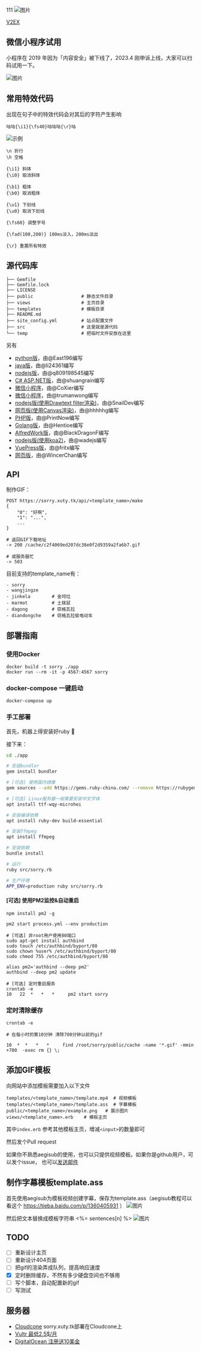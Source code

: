 111
![图片](https://raw.githubusercontent.com/xtyxtyx/sorry/master/media/1.gif)

[V2EX](https://www.v2ex.com/t/431802)

## 微信小程序试用
小程序在 2019 年因为「内容安全」被下线了，2023.4 刚申诉上线，大家可以扫码试用一下。

![图片](https://github.com/xtyxtyx/sorry/blob/master/media/gh_b404536005f9_258.jpg)


## 常用特效代码
出现在句子中的特效代码会对其后的字符产生影响
```
咕咕{\i1}{\fs40}咕咕咕{\r}咕
```
![示例](https://raw.githubusercontent.com/xtyxtyx/sorry/master/media/2.png)
```
\n 折行
\h 空格

{\i1} 斜体
{\i0} 取消斜体

{\b1} 粗体
{\b0} 取消粗体

{\u1} 下划线
{\u0} 取消下划线

{\fs60} 调整字号

{\fad(100,200)} 100ms淡入，200ms淡出

{\r} 重置所有特效
```
## 源代码库

```
├── Gemfile
├── Gemfile.lock
├── LICENSE
├── public                  # 静态文件目录
├── views                   # 主页目录
├── templates               # 模板目录
├── README.md
├── site_config.yml         # 站点配置文件
├── src                     # 这里就是源代码
└── temp                    # 把临时文件安放在这里
```
另有
- [python版](https://github.com/East196/sorrypy)，由@East196编写
- [java版](https://github.com/li24361/sorryJava)，由@li24361编写
- [nodejs版](https://github.com/q809198545/node-sorry)，由@q809198545编写
- [C# ASP.NET版](https://github.com/shuangrain/SorryNet)，由@shuangrain编写
- [微信小程序](https://github.com/CoXier/iemoji-wechat)，由@CoXier编写
- [微信小程序](https://github.com/trumanwong/remix-mini-program)，由@trumanwong编写
- [nodejs版(使用Drawtext filter渲染)](https://github.com/SnailDev/SnailDev.GifMaker)，由@SnailDev编写
- [网页版(使用Canvas渲染)](https://coding.net/u/hhhhhg/p/wjzGif-JavaScript/git)，由@hhhhhg编写
- [PHP版](https://github.com/PrintNow/php-sorry-gif)，由@PrintNow编写
- [Golang版](https://github.com/Hentioe/sorry-generator)，由@Hentioe编写
- [AlfredWork版](https://github.com/BlackDragonF/AlfredWorkflows)，由@BlackDragonF编写
- [nodejs版(使用koa2)](https://github.com/wadejs/sorry-template)，由@wadejs编写
- [VuePress版](https://github.com/fritx/SorryPress)，由@fritx编写
- [网页版](https://github.com/WincerChan/Meme-generator)，由@WincerChan编写

## API

制作GIF：
```
POST https://sorry.xuty.tk/api/<template_name>/make
{
    "0": "好啊",
    "1": "...",
    ...
}

# 返回GIF下载地址
-> 200 /cache/c2f4069ed207dc38e0f2d9359a2fa6b7.gif

# 或服务器忙
-> 503
```
目前支持的template_name有：
```
- sorry
- wangjingze
- jinkela        # 金坷垃
- marmot         # 土拨鼠
- dagong         # 窃格瓦拉
- diandongche    # 窃格瓦拉偷电动车
```

## 部署指南

### 使用Docker
```
docker build -t sorry ./app
docker run --rm -it -p 4567:4567 sorry
```

### docker-compose 一键启动
```
docker-compose up
```

### 手工部署
首先，机器上得安装好ruby :gem:

接下来：
```bash
cd ./app

# 安装bundler
gem install bundler

# [可选] 使用国内镜像
gem sources --add https://gems.ruby-china.com/ --remove https://rubygems.org/

# [可选] Linux服务器一般需要安装中文字体
apt install ttf-wqy-microhei 

# 安装编译依赖
apt install ruby-dev build-essential

# 安装ffmpeg
apt install ffmpeg

# 安装依赖
bundle install

# 运行
ruby src/sorry.rb

# 生产环境
APP_ENV=production ruby src/sorry.rb

```

#### [可选] 使用PM2监控&自动重启

```
npm install pm2 -g

pm2 start process.yml --env production

# [可选] 非root用户使用80端口
sudo apt-get install authbind
sudo touch /etc/authbind/byport/80
sudo chown %user% /etc/authbind/byport/80
sudo chmod 755 /etc/authbind/byport/80

alias pm2='authbind --deep pm2'
authbind --deep pm2 update

# [可选] 定时重启服务
crontab -e
10   22  *   *   *     pm2 start sorry       
```

### 定时清除缓存
```
crontab -e

# 在每小时的第10分钟 清除700分钟以前的gif

10  *  *   *   *     find /root/sorry/public/cache -name '*.gif' -mmin +700  -exec rm {} \;       
```

## 添加GIF模板
向网站中添加模板需要加入以下文件

```
templates/<template_name>/template.mp4  # 视频模板
templates/<template_name>/template.ass  # 字幕模板
public/<template_name>/example.png   # 展示图片
views/<template_name>.erb    # 模板主页
```

其中`index.erb` 参考其他模板主页，增减`<input>`的数量即可

然后发个Pull request

如果你不熟悉aegisub的使用，也可以只提供视频模板。如果你是github用户，可以发个issue， 也可以[发送邮件](mailto:xty50337@hotmail.com)

## 制作字幕模板template.ass
首先使用aegisub为模板视频创建字幕，保存为template.ass（aegisub教程可以看这个 https://tieba.baidu.com/p/1360405931 ）
![图片](https://raw.githubusercontent.com/xtyxtyx/sorry/master/media/3.png)

然后把文本替换成模板字符串 <%= sentences[n] %>
![图片](https://raw.githubusercontent.com/xtyxtyx/sorry/master/media/4.png)

## TODO

- [ ] 重新设计主页
- [ ] 重新设计404页面
- [ ] 把gif的渲染弄成队列，提高响应速度
- [x] 定时删除缓存，不然有多少硬盘空间也不够用
- [ ] 写个脚本，自动配置新的gif
- [ ] 写测试

## 服务器

- [Cloudcone](https://app.cloudcone.com/?ref=940) sorry.xuty.tk部署在Cloudcone上
- [Vultr 最低2.5$/月](https://www.vultr.com/?ref=7019614)
- [DigitalOcean 注册送10美金](https://m.do.co/c/67a58d6cf3da)
